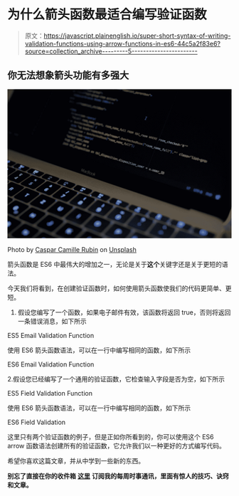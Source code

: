 # 为什么箭头函数最适合编写验证函数

> 原文：<https://javascript.plainenglish.io/super-short-syntax-of-writing-validation-functions-using-arrow-functions-in-es6-44c5a2f83e6?source=collection_archive---------5----------------------->

## 你无法想象箭头功能有多强大

![](img/5aa50c5995627ba0ae3af445a2c44ac4.png)

Photo by [Caspar Camille Rubin](https://unsplash.com/@casparrubin?utm_source=medium&utm_medium=referral) on [Unsplash](https://unsplash.com?utm_source=medium&utm_medium=referral)

箭头函数是 ES6 中最伟大的增加之一，无论是关于**这个**关键字还是关于更短的语法。

今天我们将看到，在创建验证函数时，如何使用箭头函数使我们的代码更简单、更短。

1.  假设您编写了一个函数，如果电子邮件有效，该函数将返回 true，否则将返回一条错误消息，如下所示

ES5 Email Validation Function

使用 ES6 箭头函数语法，可以在一行中编写相同的函数，如下所示

ES6 Email Validation Function

2.假设您已经编写了一个通用的验证函数，它检查输入字段是否为空，如下所示

ES5 Field Validation Function

使用 ES6 箭头函数语法，可以在一行中编写相同的函数，如下所示

ES6 Field Validation

这里只有两个验证函数的例子，但是正如你所看到的，你可以使用这个 ES6 arrow 函数语法创建所有的验证函数，它允许我们以一种更好的方式编写代码。

希望你喜欢这篇文章，并从中学到一些新的东西。

**别忘了直接在你的收件箱** [**这里**](https://yogeshchavan.dev) **订阅我的每周时事通讯，里面有惊人的技巧、诀窍和文章。**